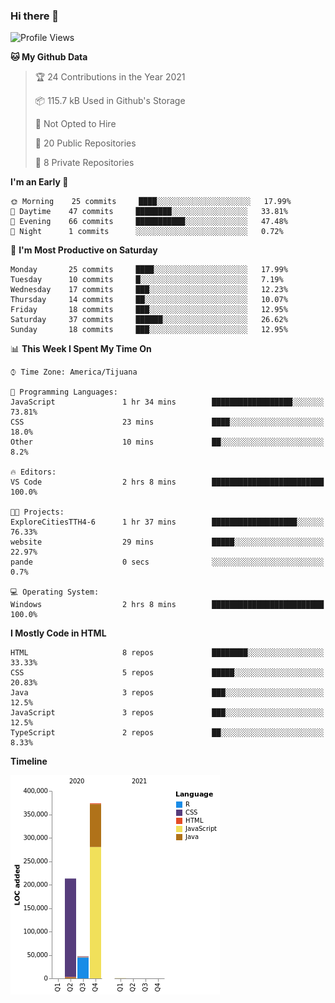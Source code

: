 ### Hi there 👋

<!--START_SECTION:waka-->
![Profile Views](http://img.shields.io/badge/Profile%20Views-0-blue)

**🐱 My Github Data** 

> 🏆 24 Contributions in the Year 2021
 > 
> 📦 115.7 kB Used in Github's Storage 
 > 
> 🚫 Not Opted to Hire
 > 
> 📜 20 Public Repositories 
 > 
> 🔑 8 Private Repositories  
 > 
**I'm an Early 🐤** 

```text
🌞 Morning    25 commits     ████░░░░░░░░░░░░░░░░░░░░░   17.99% 
🌆 Daytime    47 commits     ████████░░░░░░░░░░░░░░░░░   33.81% 
🌃 Evening    66 commits     ███████████░░░░░░░░░░░░░░   47.48% 
🌙 Night      1 commits      ░░░░░░░░░░░░░░░░░░░░░░░░░   0.72%

```
📅 **I'm Most Productive on Saturday** 

```text
Monday       25 commits     ████░░░░░░░░░░░░░░░░░░░░░   17.99% 
Tuesday      10 commits     █░░░░░░░░░░░░░░░░░░░░░░░░   7.19% 
Wednesday    17 commits     ███░░░░░░░░░░░░░░░░░░░░░░   12.23% 
Thursday     14 commits     ██░░░░░░░░░░░░░░░░░░░░░░░   10.07% 
Friday       18 commits     ███░░░░░░░░░░░░░░░░░░░░░░   12.95% 
Saturday     37 commits     ██████░░░░░░░░░░░░░░░░░░░   26.62% 
Sunday       18 commits     ███░░░░░░░░░░░░░░░░░░░░░░   12.95%

```


📊 **This Week I Spent My Time On** 

```text
⌚︎ Time Zone: America/Tijuana

💬 Programming Languages: 
JavaScript               1 hr 34 mins        ██████████████████░░░░░░░   73.81% 
CSS                      23 mins             ████░░░░░░░░░░░░░░░░░░░░░   18.0% 
Other                    10 mins             ██░░░░░░░░░░░░░░░░░░░░░░░   8.2%

🔥 Editors: 
VS Code                  2 hrs 8 mins        █████████████████████████   100.0%

🐱‍💻 Projects: 
ExploreCitiesTTH4-6      1 hr 37 mins        ███████████████████░░░░░░   76.33% 
website                  29 mins             █████░░░░░░░░░░░░░░░░░░░░   22.97% 
pande                    0 secs              ░░░░░░░░░░░░░░░░░░░░░░░░░   0.7%

💻 Operating System: 
Windows                  2 hrs 8 mins        █████████████████████████   100.0%

```

**I Mostly Code in HTML** 

```text
HTML                     8 repos             ████████░░░░░░░░░░░░░░░░░   33.33% 
CSS                      5 repos             █████░░░░░░░░░░░░░░░░░░░░   20.83% 
Java                     3 repos             ███░░░░░░░░░░░░░░░░░░░░░░   12.5% 
JavaScript               3 repos             ███░░░░░░░░░░░░░░░░░░░░░░   12.5% 
TypeScript               2 repos             ██░░░░░░░░░░░░░░░░░░░░░░░   8.33%

```


**Timeline**

![Chart not found](https://raw.githubusercontent.com/Aarushi-Pandey/Aarushi-Pandey/main/charts/bar_graph.png) 


<!--END_SECTION:waka-->
